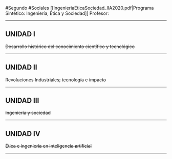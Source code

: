 #Segundo #Sociales
[[ingenieriaEticaSociedad_IIA2020.pdf|Programa Sintético: Ingeniería, Ética y Sociedad]]
Profesor:
____

## UNIDAD I
~~Desarrollo histórico del conocimiento científico y tecnológico~~
____

## UNIDAD II
~~Revoluciones Industriales; tecnología e impacto~~
____

## UNIDAD III
~~Ingeniería y sociedad~~
____

## UNIDAD IV
~~Ética e ingeniería en inteligencia artificial~~
____
